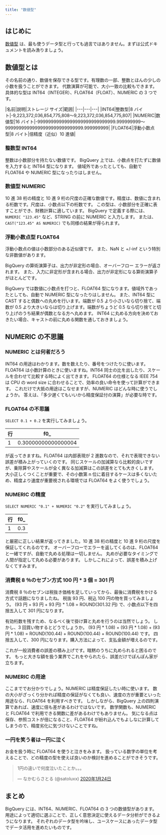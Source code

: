 ```yaml
---
title: "数値型"
---
```


## はじめに
[数値型](https://cloud.google.com/bigquery/docs/reference/standard-sql/data-types#numeric-types) は、最も使うデータ型と行っても過言ではありません。まずは公式ドキュメントを読み漁りましょう。

## 数値型とは
その名前の通り、数値を保存できる型です。有理数の一部、整数とほんの少しの小数を扱うことができます。
代数演算が可能で、大小一致の比較もできます。
具体的な型は INT64（INTEGER）、FLOAT64（FLOAT）、NUMERIC の 3 つです。

|名前|説明|ストレージ サイズ|範囲|
|---|---|---|
|INT64|整数型|8 バイト|-9,223,372,036,854,775,808～9,223,372,036,854,775,807|
|NUMERIC|数値型|16 バイト|-99999999999999999999999999999.999999999～99999999999999999999999999999.999999999|
|FLOAT64|浮動小数点型|8 バイト|倍精度（近似）10 進値|


### 整数型 INT64
整数は小数部分を持たない数値です。
BigQuery 上では、小数点を打たずに数値を入力すると INT64 型になります。
値域外であったとしても、自動で FLOAT64 や NUMERIC 型になったりはしません。

### 数値型 NUMERIC
10 進 38 桁の精度と 10 進 9 桁の尺度の正確な数値です。精度は、数値に含まれる桁数です。尺度は、小数点以下の桁数です。
この型は、小数部分を正確に表すことができ、財務計算に適しています。
BigQuery で定義する際には、`NUMERIC "123.45"` など、STRING の前に NUMERIC と入力します。
または、`CAST("123.45" AS NUMERIC)` でも同様の結果が得られます。

### 浮動小数点型 FLOAT64
浮動小数点の値は小数部分のある近似値です。
また、NaN と +/-inf という特別な非数値があります。

BigQuery の算術演算子は、出力が非定形の場合、オーバーフロー エラーが返されます。
また、入力に非定形が含まれる場合、出力が非定形になる算術演算子がほとんどです。

BigQuery では数値に小数点を打つと、FLOAT64 型になります。値域外であったとしても、自動で NUMERIC 型になったりはしません。
また、INT64 型に CAST すると偶数への丸めを行います。端数が 0.5 より小さいなら切り捨て、端数が 0.5 より大きいならは切り上げます。端数がちょうど 0.5 なら切り捨てと切り上げのうち結果が偶数となる方へ丸めます。
INT64 に丸める方向を決めておきたい場合、キャストの前に丸める関数を通しておきましょう。

## NUMERIC の不思議
### NUMERIC とは何者だろう
INT64 の用途はわかります。数を数えたり、番号をつけたりに使います。
FLOAT64 は小数計算のときに使いますね。INT64 同士の比を出したり、スケールを合わせて比較する時によく出てきます。
FLOAT64 の仕様となる IEEE 754 は CPU の word size に合わせることで、効率の良い命令を使って計算ができます。
これだけで大抵の用途はこなせますが、NUMERIC はどんな時に使うでしょうか。
答えは、「多少遅くてもいいから精度保証付の演算」が必要な時です。

### FLOAT64 の不思議
`SELECT 0.1 + 0.2` を実行してみましょう。

|行|f0_|
|---|---|
|1|0.30000000000000004|

が返ってきますね。FLOAT64 は内部表現が 2 進数なので、それで表現できない誤差が積み上がっていくのです。
同じスケールの加減算なら比較的良いですが、乗除算やスケールが全く異なる加減算はこの誤差をとても大きくします。
大小正しくつくことが重要で、その小数第 n 位に着目するケースは多くないため、精度より速度が重要視される環境では FLOAT64 をよく使うでしょう。

### NUMERIC の精度
`SELECT NUMERIC "0.1" + NUMERIC "0.2"` を実行してみましょう。

|行|f0_|
|---|---|
|1|0.3|

と厳密に正しい結果が返ってきました。10 進 38 桁の精度と 10 進 9 桁の尺度を保証してくれるのです。
オーバーフローでエラーを返してくるのは、FLOAT64 と一緒ですが、自動で丸める処理は一切しません。
丸めが必要なタイミングで人間が指定して丸める必要があります。
しかしこれによって、誤差を積み上げなくてすみます。

### 消費税 8 ％のセブン方式 100 円 * 3 個 = 301 円
消費税 8 ％のセブンは税抜き価格を足していってから、最後に消費税をかける方式で話題になりましたね。
税抜 93 円、税込 100 円の物を買ってみましょう。
(93 円 + 93 円 + 93 円) * 1.08 = ROUND(301.32 円) で、小数点以下を四捨五入して 301 円になります。

有効桁数を残すため、なるべく後で掛け算と丸めを行うのは当然でしょう。
しかし、3 回買い物するとどうでしょうか。
(93 円 * 1.08) + (93 円 * 1.08) + (93 円 * 1.08) = ROUND(100.44) + ROUND(100.44) + ROUND(100.44) です。
四捨五入して、300 円になります。購入方法によって、支払金額が増えるのです。

これが一般消費者の誤差の積み上げです。暗黙のうちに丸められると困るのです。
もっと大きな額を扱う業界でこれをやられたら、誤差だけでぽんぽん家が立ちます。


### NUMERIC の用途
ここまででお分かりでしょう。NUMERIC は精度保証したい時に使います。
数の大小がざっくり分かれば精度の保証がなくても良い、速度の方が重要といった用途なら、FLOAT64 を利用すべきです。
しかしながら、BigQuery 上の四則演算であれば、速度に倍も差があるわけではないです。
数学関数も、NUMERIC と FLOAT64 で利用できる関数に差があるわけでもありません。
気になる点は保存、参照コストが倍になること、FLOAT64 が紛れ込んでもよしなに計算してしまうので、精度劣化に気づけないことですね。

### 一円を笑う者は一円に泣く
お金を扱う時に FLOAT64 を使うと泣きをみます。
扱っている数字の単位を考えることで、どの精度の型を使えば良いのか検討を進めることができそうです。

<blockquote class="twitter-tweet" data-lang="ja"><p lang="ja" dir="ltr">1円の違いで何度泣いたことか。。。</p>&mdash; なかむらさとる (@satoluxx) <a href="https://twitter.com/satoluxx/status/1220599744642396160?ref_src=twsrc%5Etfw">2020年1月24日</a></blockquote>
<script async src="https://platform.twitter.com/widgets.js" charset="utf-8"></script>



## まとめ
BigQuery には、INT64、NUMERIC、FLOAT64 の 3 つの数値型があります。
用途によって適切に選ぶことで、正しく意思決定に使えるデータ分析ができるようになります。
それぞれのデータ型を吟味し、ユースケースにあったデータ型でデータ活用を進めたいものです。
